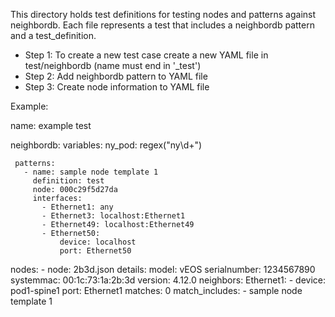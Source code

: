 This directory holds test definitions for testing nodes and patterns against neighbordb.  Each file represents a test that includes a neighbordb pattern and a test_definition.

* Step 1: To create a new test case create a new YAML file in test/neighbordb (name must end in '_test')
* Step 2: Add neighbordb pattern to YAML file
* Step 3: Create node information to YAML file

Example:

   name: example test

   neighbordb:
     variables:
       ny_pod: regex("ny\d+")

     patterns:
       - name: sample node template 1
         definition: test
         node: 000c29f5d27da
         interfaces:
           - Ethernet1: any
           - Ethernet3: localhost:Ethernet1
           - Ethernet49: localhost:Ethernet49
           - Ethernet50:
               device: localhost
               port: Ethernet50

   nodes:
     - node: 2b3d.json
       details:
         model: vEOS
         serialnumber: 1234567890
         systemmac: 00:1c:73:1a:2b:3d
         version: 4.12.0
         neighbors:
           Ethernet1:
               -
                 device: pod1-spine1
                 port: Ethernet1
       matches: 0
       match_includes:
         - sample node template 1
